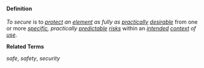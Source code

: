 #### Definition

*To secure* is to *[protect](https://github.com/gcassel/Modular-Organization-Terminology/blob/master/terms/protect.md) an [element](https://github.com/gcassel/Modular-Organization-Terminology/blob/master/terms/element.md) as fully as [practically](https://github.com/gcassel/Modular-Organizing-Terminology/blob/master/terms/practice.md) [desirable](https://github.com/gcassel/Modular-Organizing-Terminology/blob/master/terms/goal.md)* from one or more *[specific](https://github.com/gcassel/Modular-Organization-Terminology/blob/master/terms/specific.md), practically [predictable](https://github.com/gcassel/Modular-Organizing-Terminology/blob/master/terms/predict.md) [risks](https://github.com/gcassel/Modular-Organization-Terminology/blob/master/terms/risk.md)* within an *[intended](https://github.com/gcassel/Modular-Organizing-Terminology/blob/master/terms/intention.md) [context](https://github.com/gcassel/Modular-Organizing-Terminology/blob/master/terms/context.md) of [use](https://github.com/gcassel/Modular-Organizing-Terminology/blob/master/terms/use.md)*. 

**Related Terms**

*safe*, *safety*, *security*
